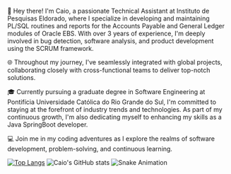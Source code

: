 👋 Hey there! I'm Caio, a passionate Technical Assistant at Instituto de Pesquisas Eldorado, where I specialize in developing and maintaining PL/SQL routines and reports for the Accounts Payable and General Ledger modules of Oracle EBS. With over 3 years of experience, I'm deeply involved in bug detection, software analysis, and product development using the SCRUM framework.

🌐 Throughout my journey, I've seamlessly integrated with global projects, collaborating closely with cross-functional teams to deliver top-notch solutions.

🎓 Currently pursuing a graduate degree in Software Engineering at Pontifícia Universidade Católica do Rio Grande do Sul, I'm committed to staying at the forefront of industry trends and technologies. As part of my continuous growth, I'm also dedicating myself to enhancing my skills as a Java SpringBoot developer.

💻 Join me in my coding adventures as I explore the realms of software development, problem-solving, and continuous learning.


[![Top Langs](https://github-readme-stats.vercel.app/api/top-langs/?username=cabatista&layout=donut)](https://github.com/cabatista/github-readme-stats)
![Caio's GitHub stats](https://github-readme-stats.vercel.app/api?username=cabatista&show_icons=true&theme=transparent)
![Snake Animation](https://github.com/cabatista/)
